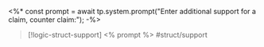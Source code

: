 
<%* const prompt = await tp.system.prompt("Enter additional support for a claim, counter claim:"); -%>
>[!logic-struct-support]  <% prompt %> #struct/support